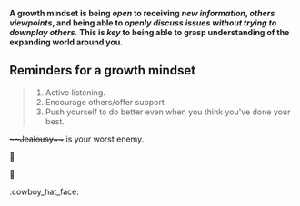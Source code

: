 **A growth mindset is being *open* to receiving _new information_, _others viewpoints_, and being able to _openly discuss issues without trying to downplay others_**. **This is _key_ to being able to grasp understanding of the expanding world around you**. 


## Reminders for a growth mindset
> <ol> 
>   <li> Active listening.</li>
>   <li> Encourage others/offer support</li> 
>   <li> Push yourself to do better even when you think you've done your best.</li>
> </ol>

<body>
<strike>~~Jealousy~~</strike> is your worst enemy. <p>&#129497;</p>


<p>&#129312;</p></body> :cowboy_hat_face:	
